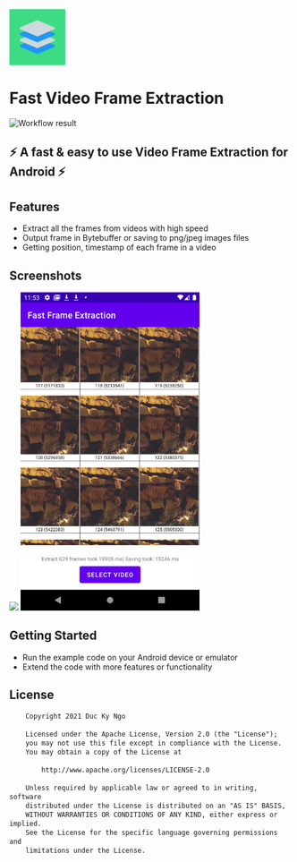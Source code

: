 <img src="images/ic_launcher-playstore.png" width="100">

# Fast Video Frame Extraction
![Workflow result](https://github.com/2307vivek/Adopty/workflows/Check/badge.svg)

:zap: A fast & easy to use Video Frame Extraction for Android :zap:
---
## Features
* Extract all the frames from videos with high speed
* Output frame in Bytebuffer or saving to png/jpeg images files
* Getting position, timestamp of each frame in a video

## Screenshots

<p float="left">
    <img src="images/sr01.gif" width="320">
    <img src="images/ss02.png" width="320">
</p>

## Getting Started
* Run the example code on your Android device or emulator
* Extend the code with more features or functionality

## **License**
```
    Copyright 2021 Duc Ky Ngo
    
    Licensed under the Apache License, Version 2.0 (the "License");
    you may not use this file except in compliance with the License.
    You may obtain a copy of the License at
    
        http://www.apache.org/licenses/LICENSE-2.0
    
    Unless required by applicable law or agreed to in writing, software
    distributed under the License is distributed on an "AS IS" BASIS,
    WITHOUT WARRANTIES OR CONDITIONS OF ANY KIND, either express or implied.
    See the License for the specific language governing permissions and
    limitations under the License.
```